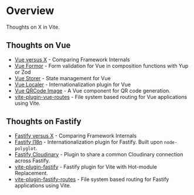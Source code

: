# Overview

Thoughts on X in Vite.

## Thoughts on Vue

- [Vue versus X](../vue-versus-x/index.md) - Comparing Framework Internals
- [Vue Formor](../vue-formor/index.md) - Form validation for Vue in composition functions with Yup or Zod
- [Vue Storer](../vue-storer/index.md) - State management for Vue
- [Vue Localer](../vue-localer/index.md) - Internationalization plugin for Vue
- [Vue QRCode Image](../vue-qrcode-image/index.md) - A Vue component for QR code generation.
- [vite-plugin-vue-routes](../vite-plugin-vue-routes/index.md) - File system based routing for Vue applications using Vite.

## Thoughts on Fastify

- [Fastify versus X](../fastify-versus-x/index.md) - Comparing Framework Internals
- [Fastify I18n](../fastify-i18n/index.md) - Internationalization plugin for Fastify. Built upon `node-polyglot`.
- [Fastify Cloudinary](../fastify-cloudinary/index.md) - Plugin to share a common Cloudinary connection across Fastify.
- [vite-plugin-fastify](../vite-plugin-fastify/index.md) - Fastify plugin for Vite with Hot-module Replacement.
- [vite-plugin-fastify-routes](../vite-plugin-fastify-routes/index.md) - File system based routing for Fastify applications using Vite.
